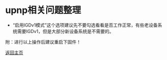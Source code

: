 # upnp相关问题整理       

* “启用IGDv1模式”这个选项建议先不要勾选看看是否工作正常，有些老设备系统需要IGDv1，但是大部分新设备系统是不需要的。                 

附：进行以上操作后建议重启下固件！                    

[返回主页](https://boduoyejieyi666.github.io/whonolikeboduoyejieyi/)                    
